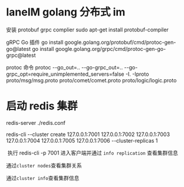 # laneIM golang 分布式 im

安装 protobuf grpc complier
sudo apt-get install protobuf-compiler

gRPC Go 插件
go install google.golang.org/protobuf/cmd/protoc-gen-go@latest
go install google.golang.org/grpc/cmd/protoc-gen-go-grpc@latest

protoc 命令
protoc --go_out=.. --go-grpc_out=.. --go-grpc_opt=require_unimplemented_servers=false -I. -Iproto proto/msg/msg.proto proto/comet/comet.proto proto/logic/logic.proto

# 启动 redis 集群

redis-server ./redis.conf

redis-cli --cluster create 127.0.0.1:7001 127.0.0.1:7002 127.0.0.1:7003 127.0.0.1:7004 127.0.0.1:7005 127.0.0.1:7006 --cluster-replicas 1

​ 执行 redis-cli -p 7001 进入客户端并通过 `info replication` 查看集群信息

通过`cluster nodes`查看集群关系

通过`cluster info`查看集群信息
